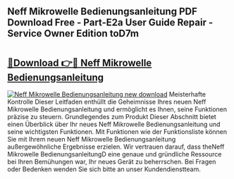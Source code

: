 ## Neff Mikrowelle Bedienungsanleitung PDF Download Free - Part-E2a User Guide Repair - Service Owner Edition toD7m

# <h2><a href="http://df2o6xd.blite.top/?on=Neff+Mikrowelle+Bedienungsanleitung">🔗Download 👉🔴 Neff Mikrowelle Bedienungsanleitung</a></h2>

[![Neff Mikrowelle Bedienungsanleitung new download](https://i.imgur.com/lujVjoI.png)](http://df2o6xd.blite.top/?on=Neff+Mikrowelle+Bedienungsanleitung)
Meisterhafte Kontrolle Dieser Leitfaden enthüllt die Geheimnisse Ihres neuen Neff Mikrowelle Bedienungsanleitung und ermöglicht es Ihnen, seine Funktionen präzise zu steuern. Grundlegendes zum Produkt Dieser Abschnitt bietet einen Überblick über Ihr neues Neff Mikrowelle Bedienungsanleitung und seine wichtigsten Funktionen. Mit Funktionen wie der Funktionsliste können Sie mit Ihrem neuen Neff Mikrowelle Bedienungsanleitung außergewöhnliche Ergebnisse erzielen. Wir vertrauen darauf, dass theNeff Mikrowelle BedienungsanleitungD eine genaue und gründliche Ressource bei Ihren Bemühungen war, Ihr neues Gerät zu beherrschen. Bei Fragen oder Bedenken wenden Sie sich bitte an unser Kundendienstteam.

